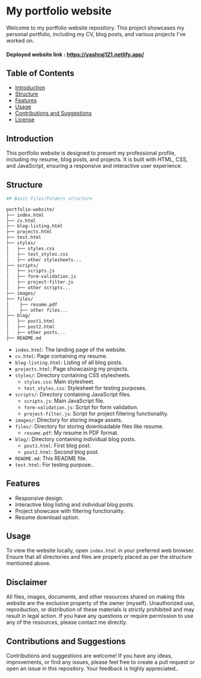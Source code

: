 # My portfolio website
Welcome to my portfolio website repository. This project showcases my personal portfolio, including my CV, blog posts, and various projects I've worked on.

#### Deployed website link : https://yashraj121.netlify.app/

## Table of Contents

- [Introduction](#introduction)
- [Structure](#structure)
- [Features](#features)
- [Usage](#usage)
- [Contributions and Suggestions](#contributions-and-suggestions)
- [License](#license)

## Introduction

This portfolio website is designed to present my professional profile, including my resume, blog posts, and projects. It is built with HTML, CSS, and JavaScript, ensuring a responsive and interactive user experience.

## Structure

```bash
## Basic Files/Folders structure

portfolio-website/
├── index.html
├── cv.html
├── blog-listing.html
├── projects.html
├── test.html
├── styles/
│   ├── styles.css
│   ├── test_styles.css
│   ├── other stylesheets...
├── scripts/
│   ├── scripts.js
│   ├── form-validation.js
│   ├── project-filter.js
│   ├── other scripts...
├── images/
├── files/
│    ├── resume.pdf
│    ├── other files...
├── blog/
│   ├── post1.html
│   ├── post2.html
│   ├── other posts...
├── README.md
```
- `index.html`: The landing page of the website.
- `cv.html`: Page containing my resume.
- `blog-listing.html`: Listing of all blog posts.
- `projects.html`: Page showcasing my projects.
- `styles/`: Directory containing CSS stylesheets.
  - `styles.css`: Main stylesheet.
  - `test_styles.css`: Stylesheet for testing purposes.
- `scripts/`: Directory containing JavaScript files.
  - `scripts.js`: Main JavaScript file.
  - `form-validation.js`: Script for form validation.
  - `project-filter.js`: Script for project filtering functionality.
- `images/`: Directory for storing image assets.
- `files/`: Directory for storing downloadable files like resume.
  - `resume.pdf`: My resume in PDF format.
- `blog/`: Directory containing individual blog posts.
  - `post1.html`: First blog post.
  - `post2.html`: Second blog post.
- `README.md`: This README file.
- `test.html`: For testing purpose..
## Features

- Responsive design.
- Interactive blog listing and individual blog posts.
- Project showcase with filtering functionality.
- Resume download option.

## Usage

To view the website locally, open `index.html` in your preferred web browser. Ensure that all directories and files are properly placed as per the structure mentioned above.

## Disclaimer
All files, images, documents, and other resources shared on making this website are the exclusive property of the owner (myself). Unauthorized use, reproduction, or distribution of these materials is strictly prohibited and may result in legal action. If you have any questions or require permission to use any of the resources, please contact me directly.

## Contributions and Suggestions

Contributions and suggestions are welcome! If you have any ideas, improvements, or find any issues, please feel free to create a pull request or open an issue in this repository. Your feedback is highly appreciated..
